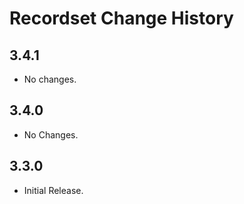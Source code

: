 Recordset Change History
========================

3.4.1
-----

-   No changes.

3.4.0
-----

-   No Changes.

3.3.0
-----

-   Initial Release.
